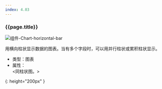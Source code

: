 ```yaml
---
index: 4.03
---
```

### {{page.title}}
![组件-Chart-horizontal-bar][chart-horizontal-bar-01]

用横向柱状显示数据的图表。当有多个字段时，可以用并行柱状或累积柱状显示。

- 类型：图表
- 属性：  
  <同柱状图。>


[chart-horizontal-bar-01]: {{site.baseurl}}/assets/components/chart-horizontal-bar-01.png
{: height="200px" }
